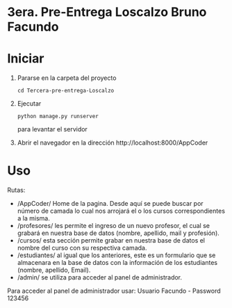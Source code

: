 # 3era. Pre-Entrega Loscalzo Bruno Facundo

# Iniciar


1. Pararse en la carpeta del proyecto

    ```
    cd Tercera-pre-entrega-Loscalzo
    ```

2. Ejecutar

    ```
    python manage.py runserver
    ```

    para levantar el servidor

3. Abrir el navegador en la dirección http://localhost:8000/AppCoder     


# Uso

Rutas: 
 - /AppCoder/ Home de la pagina. Desde aquí se puede buscar por número de camada lo cual nos arrojará el o los cursos correspondientes a la misma.
 - /profesores/ les permite el ingreso de un nuevo profesor, el cual se grabará en nuestra base de datos (nombre, apellido, mail y profesión).
 - /cursos/ esta sección permite grabar en nuestra base de datos el nombre del curso con su respectiva camada.
 - /estudiantes/ al igual que los anteriores, este es un formulario que se almacenara en la base de datos con la información de los estudiantes (nombre, apellido, Email).
 - /admin/ se utiliza para acceder al panel de administrador.


Para acceder al panel de administrador usar:
Usuario Facundo - Password 123456
